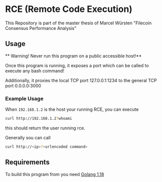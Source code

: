 
# RCE (Remote Code Execution)

This Repository is part of the master thesis of Marcel Würsten \"Filecoin Consensus Performance Analysis\"

## Usage

** Warning! Never run this program on a public accessible host!**

Once this program is running, it exposes a port which can be called to execute any bash command!

Additionally, it proxies the local TCP port 127.0.0.1:1234 to the general TCP port 0.0.0.0:3000

### Example Usage

When `192.168.1.2` is the host your running RCE, you can execute

```bash
curl http://192.168.1.2?whoami
```
this should return the user running rce.

Generally sou can call
```bash
curl http://<ip>?<urlencoded command>
```


## Requirements

To build this program from you need [Golang 1.18](https://go.dev/)